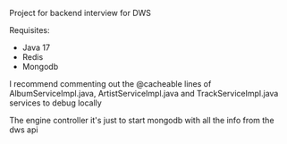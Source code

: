 Project for backend interview for DWS

Requisites:
- Java 17
- Redis
- Mongodb

I recommend commenting out the @cacheable lines of 
AlbumServiceImpl.java, ArtistServiceImpl.java and TrackServiceImpl.java services to debug locally

The engine controller it's just to start mongodb with all the info from the dws api
